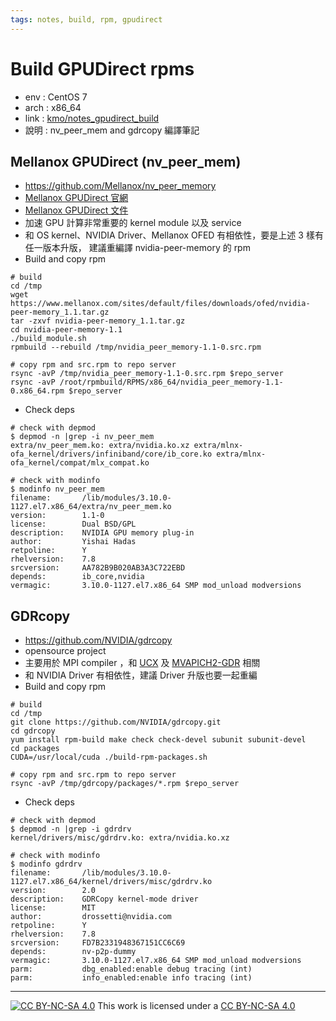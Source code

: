 ```yaml
---
tags: notes, build, rpm, gpudirect
---
```


# Build GPUDirect rpms
- env : CentOS 7 
- arch : x86_64
- link : [kmo/notes_gpudirect_build](https://hackmd.io/@kmo/notes_gpudirect_build)
- 說明 : nv_peer_mem and gdrcopy 編譯筆記

## Mellanox GPUDirect (nv_peer_mem)
- https://github.com/Mellanox/nv_peer_memory
- [Mellanox GPUDirect 官網](https://www.mellanox.com/products/GPUDirect-RDMA)
- [Mellanox GPUDirect 文件](https://docs.mellanox.com/category/gpudirect)
- 加速 GPU 計算非常重要的 kernel module 以及 service
- 和 OS kernel、NVIDIA Driver、Mellanox OFED 有相依性，要是上述 3 樣有任一版本升版，
建議重編譯 nvidia-peer-memory 的 rpm
- Build and copy rpm
```bash=
# build
cd /tmp
wget https://www.mellanox.com/sites/default/files/downloads/ofed/nvidia-peer-memory_1.1.tar.gz
tar -zxvf nvidia-peer-memory_1.1.tar.gz
cd nvidia-peer-memory-1.1
./build_module.sh
rpmbuild --rebuild /tmp/nvidia_peer_memory-1.1-0.src.rpm

# copy rpm and src.rpm to repo server
rsync -avP /tmp/nvidia_peer_memory-1.1-0.src.rpm $repo_server
rsync -avP /root/rpmbuild/RPMS/x86_64/nvidia_peer_memory-1.1-0.x86_64.rpm $repo_server
```
- Check deps
```bash=
# check with depmod
$ depmod -n |grep -i nv_peer_mem
extra/nv_peer_mem.ko: extra/nvidia.ko.xz extra/mlnx-ofa_kernel/drivers/infiniband/core/ib_core.ko extra/mlnx-ofa_kernel/compat/mlx_compat.ko

# check with modinfo
$ modinfo nv_peer_mem
filename:       /lib/modules/3.10.0-1127.el7.x86_64/extra/nv_peer_mem.ko
version:        1.1-0
license:        Dual BSD/GPL
description:    NVIDIA GPU memory plug-in
author:         Yishai Hadas
retpoline:      Y
rhelversion:    7.8
srcversion:     AA782B9B020AB3A3C722EBD
depends:        ib_core,nvidia
vermagic:       3.10.0-1127.el7.x86_64 SMP mod_unload modversions
```

## GDRcopy
- https://github.com/NVIDIA/gdrcopy
- opensource project
- 主要用於 MPI compiler ，和 [UCX](https://github.com/openucx/ucx) 及 [MVAPICH2-GDR](http://mvapich.cse.ohio-state.edu/downloads/#mv2gdr-23) 相關
- 和 NVIDIA Driver 有相依性，建議 Driver 升版也要一起重編
- Build and copy rpm
```bash=
# build
cd /tmp
git clone https://github.com/NVIDIA/gdrcopy.git
cd gdrcopy
yum install rpm-build make check check-devel subunit subunit-devel
cd packages
CUDA=/usr/local/cuda ./build-rpm-packages.sh

# copy rpm and src.rpm to repo server
rsync -avP /tmp/gdrcopy/packages/*.rpm $repo_server
```

- Check deps
```bash=
# check with depmod
$ depmod -n |grep -i gdrdrv
kernel/drivers/misc/gdrdrv.ko: extra/nvidia.ko.xz

# check with modinfo
$ modinfo gdrdrv
filename:       /lib/modules/3.10.0-1127.el7.x86_64/kernel/drivers/misc/gdrdrv.ko
version:        2.0
description:    GDRCopy kernel-mode driver
license:        MIT
author:         drossetti@nvidia.com
retpoline:      Y
rhelversion:    7.8
srcversion:     FD7B2331948367151CC6C69
depends:        nv-p2p-dummy
vermagic:       3.10.0-1127.el7.x86_64 SMP mod_unload modversions
parm:           dbg_enabled:enable debug tracing (int)
parm:           info_enabled:enable info tracing (int)
```

---
[![CC BY-NC-SA 4.0][cc-by-nc-sa-image]][cc-by-nc-sa] This work is licensed under a [CC BY-NC-SA 4.0][cc-by-nc-sa]

[cc-by-nc-sa]: https://creativecommons.org/licenses/by-nc-sa/4.0
[cc-by-nc-sa-image]: https://licensebuttons.net/l/by-nc-sa/4.0/88x31.png
